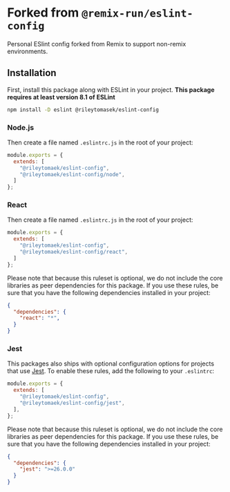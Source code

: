 # Forked from `@remix-run/eslint-config`

Personal ESlint config forked from Remix to support non-remix environments.

## Installation

First, install this package along with ESLint in your project. **This package requires at least version 8.1 of ESLint**

```sh
npm install -D eslint @rileytomasek/eslint-config
```

### Node.js

Then create a file named `.eslintrc.js` in the root of your project:

```js filename=.eslintrc.js
module.exports = {
  extends: [
    "@rileytomaek/eslint-config",
    "@rileytomaek/eslint-config/node",
  ]
};
```

### React

Then create a file named `.eslintrc.js` in the root of your project:

```js filename=.eslintrc.js
module.exports = {
  extends: [
    "@rileytomaek/eslint-config",
    "@rileytomaek/eslint-config/react",
  ]
};
```

Please note that because this ruleset is optional, we do not include the core libraries as peer dependencies for this package. If you use these rules, be sure that you have the following dependencies installed in your project:

```json filename=package.json
{
  "dependencies": {
    "react": "*",
  }
}
```

### Jest

This packages also ships with optional configuration options for projects that use [Jest](https://jestjs.io/). To enable these rules, add the following to your `.eslintrc`:

```js filename=.eslintrc.js
module.exports = {
  extends: [
    "@rileytomaek/eslint-config",
    "@rileytomaek/eslint-config/jest",
  ],
};
```

Please note that because this ruleset is optional, we do not include the core libraries as peer dependencies for this package. If you use these rules, be sure that you have the following dependencies installed in your project:

```json filename=package.json
{
  "dependencies": {
    "jest": ">=26.0.0"
  }
}
```

